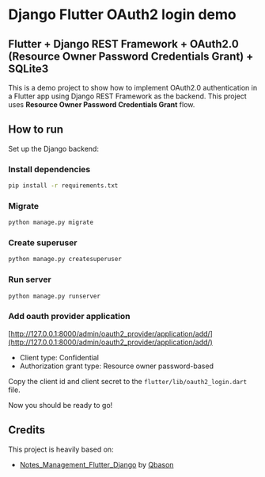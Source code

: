 # Django Flutter OAuth2 login demo

## Flutter + Django REST Framework + OAuth2.0 (Resource Owner Password Credentials Grant) + SQLite3

This is a demo project to show how to implement OAuth2.0 authentication in a Flutter app using Django REST Framework as the backend.
This project uses **Resource Owner Password Credentials Grant** flow.

## How to run

Set up the Django backend:

### Install dependencies

```bash
pip install -r requirements.txt
```

### Migrate

```bash
python manage.py migrate
```

### Create superuser

```bash
python manage.py createsuperuser
```

### Run server

```bash
python manage.py runserver
```

### Add oauth provider application

[http://127.0.0.1:8000/admin/oauth2_provider/application/add/](http://127.0.0.1:8000/admin/oauth2_provider/application/add/)
- Client type: Confidential
- Authorization grant type: Resource owner password-based

Copy the client id and client secret to the `flutter/lib/oauth2_login.dart` file.

Now you should be ready to go!

## Credits

This project is heavily based on:

- [Notes_Management_Flutter_Django](https://github.com/Qbason/Notes_Management_Flutter_Django)
  by [Qbason](https://github.com/Qbason/)
